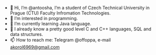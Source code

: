 - 👋 Hi, I’m @antoosha, I’m a student of Czech Technical University in Prague (CTU) Faculty Infromation Technologies.  
- 👀 I’m interested in programming.
- 🌱 I’m currently learning Java language.
- 🌱 I already know a pretty good level C and C++ languages, SQL and data structures.
- 📫 How to reach me: Telegram @offoppa, e-mail akorol6969@gmail.com

<!---
antoosha/antoosha is a ✨ special ✨ repository because its `README.md` (this file) appears on your GitHub profile.
You can click the Preview link to take a look at your changes.
--->
